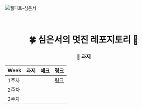![웹파트-심은서](https://user-images.githubusercontent.com/79238676/227774983-4e301739-e4f5-4960-8369-eb12d88a8ae8.png)

<br />

<div align=center>

# 🍀 심은서의 멋진 레포지토리 💩

### 🥸 과제

| Week  | 과제 | 체크 | 링크           |
| ----- | ---- | ---- | -------------- |
| 1주차 |      |      | [링크]('링크') |
| 2주차 |      |      |                |
| 3주차 |      |      |                |

</div>
